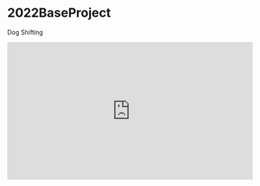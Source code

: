 # 2022BaseProject

Dog Shifting
<iframe width="560" height="315" src="https://www.youtube.com/embed/S6QokKi58jI?controls=0" title="YouTube video player" frameborder="0" allow="accelerometer; autoplay; clipboard-write; encrypted-media; gyroscope; picture-in-picture" allowfullscreen></iframe>
